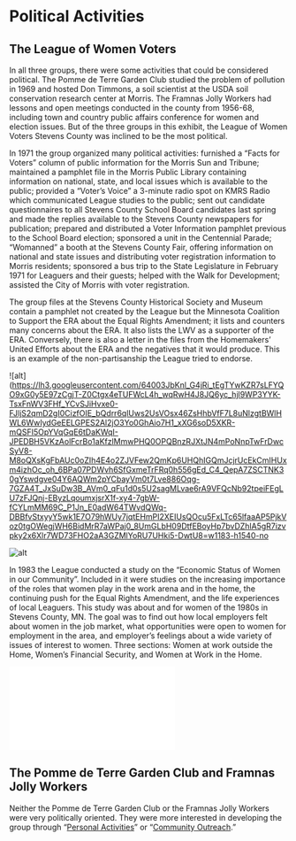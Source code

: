 # Political Activities

## The League of Women Voters

In all three groups, there were some activities that could be considered political. The Pomme de Terre Garden Club studied the problem of pollution in 1969 and hosted Don Timmons, a soil scientist at the USDA soil conservation research center at Morris. The Framnas Jolly Workers had lessons and open meetings conducted in the county from 1956-68, including town and country public affairs conference for women and election issues. But of the three groups in this exhibit, the League of Women Voters Stevens County was inclined to be the most political.

In 1971 the group organized many political activities: furnished a “Facts for Voters” column of public information for the Morris Sun and Tribune; maintained a pamphlet file in the Morris Public Library containing information on national, state, and local issues which is available to the public; provided a “Voter’s Voice” a 3-minute radio spot on KMRS Radio which communicated League studies to the public; sent out candidate questionnaires to all Stevens County School Board candidates last spring and made the replies available to the Stevens County newspapers for publication; prepared and distributed a Voter Information pamphlet previous to the School Board election; sponsored a unit in the Centennial Parade; “Womanned” a booth at the Stevens County Fair, offering information on national and state issues and distributing voter registration information to Morris residents; sponsored a bus trip to the State Legislature in February 1971 for Leaguers and their guests; helped with the Walk for Development; assisted the City of Morris with voter registration.

The group files at the Stevens County Historical Society and Museum contain a pamphlet not created by the League but the Minnesota Coalition to Support the ERA about the Equal Rights Amendment; it lists and counters many concerns about the ERA. It also lists the LWV as a supporter of the ERA. Conversely, there is also a letter in the files from the Homemakers’ United Efforts about the ERA and the negatives that it would produce. This is an example of the non-partisanship the League tried to endorse.

![alt](https://lh3.googleusercontent.com/64003JbKnl_G4jRi_tEgTYwKZR7sLFYQO9xG0y5E97zCgjT-Z0Ctgx4eTUFWcL4h_wqRwH4J8JQ6yc_hjl9WP3YYK-TsxFnWV3FHf_YCvSJiHvxe0-FJljS2qmD2gI0CizfOIE_bQdrr6qlUws2UsVOsx46ZsHhbVfF7L8uNlzgtBWlHWL6WwIydGeEELGPES2Al2jO3Yo0GhAio7H1_xXG6soD5XKR-mQSFI5OpYVqGqE6tDaKWqI-JPEDBH5VKzAolFcrBo1aKfzlMmwPHQ0OPQBnzRJXtJN4mPoNnpTwFrDwcSyV8-M8oQXsKgFbAUc0oZIh4E4o2ZJVFew2QmKp6UHQhIGQmJcjrUcEkCmIHUxm4izhOc_oh_6BPa07PDWvh6SfGxmeTrFRq0h556gEd_C4_QepA7ZSCTNK30gYswdgve04Y6AQWm2pYCbayVm0t7Lve886Oqg-7GZA4T_JxSuDw3B_AVm0_qFu1d0s5U2sagMLvae6rA9VFQcNb92tpeiFEgLU7zFJQnj-EByzLqoumxjsrX1f-xy4-7gbW-fCYLmMM69C_P1Jn_E0adW64TWvdQWq-DBBfvStxyyY5wk1E7O79hWUy7jqtEHmPI2XEIUsQOcu5FxLTc65lfaaAP5PjkVoz0tgOWegjWH6BidMrR7aWPaj0_8UmGLbH09DtfEBoyHp7bvDZhlA5gR7izvpky2x6Xlr7WD73FHO2aA3GZMlYoRU7UHki5-DwtU8=w1183-h1540-no

![alt](https://lh3.googleusercontent.com/0JKnUxG3d1MV1SBXIuGJ54XfvC5yMmSM9eerEXCwBQbAv0psNXBYUhVW8HZRdi_zhe3I8xR0U-gcwfEHj3VX-_RY7MrSKJDRPo39Sy6h2FlcgO30Cr-W95DANXLml_y5swIMKIQWSdjvpGT0xK2oA9qV1Kl83r5ijnVFX_FpqVtkCc-j8kvC5V-qhvjUdABem2xR22RfBLvs9ocPrBGd45tBuWn0AMOfTqp1xhrffFe9uitbzXx_QISqfRKx4eOLLDkkzRbBb9TKOcn_gIPvfNl7qK_72WIlpPS82f2HEpIFCaCLEV7U62hdgWfMFtPgDgQNY2Kaua9SvloH-shi95zdXFcHQDcw4wZYegJ5OMmVfNYbVgn3Daj9hJkipZW1WoI3W4eFOYr-NCqDdC2kUxAj9JyN2PivhScqYWtLfviIQxKEoLIlbNDNMcSNS0fr4Ab5WzUq7o37Y3_7rh_vHOf1hBjwtaYfcBc4l-4zs5GyVqxSLycQX2Rdaxfc5IILv3TS48qGuliT2unRAi8rvclHmVeeMItQzIcq_hvuK8h-wBMlM1lvXPriWOqGHYaAtjTIIApSS8hNUNgMvJVjQuWHMIg7IV5n3JBVFcVDPIdIZw-U3FeyBv0zCiPDpRBLO_-mLM7dk7tA4SRf3LWuBqDEMEUUIZ_CNZt3EqtyoPwefgdnx8J_owbgvni-abAzgUFnHN734yvHfKuWzEFhR5iBwsSknczW3zUHoOAHhX7oYBk=w998-h1540-no)

In 1983 the League conducted a study on the “Economic Status of Women in our Community”. Included in it were studies on the increasing importance of the roles that women play in the work arena and in the home, the continuing push for the Equal Rights Amendment, and the life experiences of local Leaguers. This study was about and for women of the 1980s in Stevens County, MN. The goal was to find out how local employers felt about women in the job market, what opportunities were open to women for employment in the area, and employer’s feelings about a wide variety of issues of interest to women. Three sections: Women at work outside the Home, Women’s Financial Security, and Women at Work in the Home.

![pdf is supposed to be here](20191016095623258.pdf)

## The Pomme de Terre Garden Club and Framnas Jolly Workers

Neither the Pomme de Terre Garden Club or the Framnas Jolly Workers were very politically oriented. They were more interested in developing the group through “[Personal Activities](liiiiink)” or “[Community Outreach](liiiiink).”
